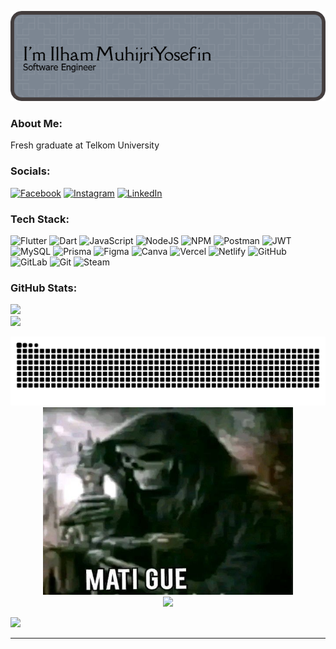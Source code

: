 <!-- # Holla Amigo I'm _Ilham Muhijri Yosefin_ 👋 -->

![my_nzme](images/github-header-image%20(16).png)


###  About Me:
Fresh graduate at Telkom University


###  Socials:
[![Facebook](https://img.shields.io/badge/Facebook-1877F2?style=for-the-badge&logo=facebook&logoColor=white)](https://facebook.com/https://www.facebook.com/ilham.muhijri/) [![Instagram](https://img.shields.io/badge/Instagram-E4405F?style=for-the-badge&logo=instagram&logoColor=white)](https://facebook.com/https://www.facebook.com/ilham.muhijri/)  [![LinkedIn](https://img.shields.io/badge/LinkedIn-0077B5?style=for-the-badge&logo=linkedin&logoColor=white)](https://linkedin.com/in/https://www.linkedin.com/in/ilham-muhijri-yosefin-a54984263/) 


<!-- Proudly created with GPRM ( https://gprm.itsvg.in ) -->

###  Tech Stack:
![Flutter](https://img.shields.io/badge/Flutter-%2302569B.svg?style=for-the-badge&logo=Flutter&logoColor=white) ![Dart](https://img.shields.io/badge/dart-%230175C2.svg?style=for-the-badge&logo=dart&logoColor=white) ![JavaScript](https://img.shields.io/badge/javascript-%23323330.svg?style=for-the-badge&logo=javascript&logoColor=%23F7DF1E) ![NodeJS](https://img.shields.io/badge/node.js-6DA55F?style=for-the-badge&logo=node.js&logoColor=white) ![NPM](https://img.shields.io/badge/NPM-%23CB3837.svg?style=for-the-badge&logo=npm&logoColor=white) ![Postman](https://img.shields.io/badge/Postman-FF6C37?style=for-the-badge&logo=postman&logoColor=white) ![JWT](https://img.shields.io/badge/JWT-black?style=for-the-badge&logo=JSON%20web%20tokens) ![MySQL](https://img.shields.io/badge/mysql-4479A1.svg?style=for-the-badge&logo=mysql&logoColor=white) ![Prisma](https://img.shields.io/badge/Prisma-3982CE?style=for-the-badge&logo=Prisma&logoColor=white) ![Figma](https://img.shields.io/badge/figma-%23F24E1E.svg?style=for-the-badge&logo=figma&logoColor=white) ![Canva](https://img.shields.io/badge/Canva-%2300C4CC.svg?style=for-the-badge&logo=Canva&logoColor=white) ![Vercel](https://img.shields.io/badge/vercel-%23000000.svg?style=for-the-badge&logo=vercel&logoColor=white) ![Netlify](https://img.shields.io/badge/netlify-%23000000.svg?style=for-the-badge&logo=netlify&logoColor=#00C7B7) ![GitHub](https://img.shields.io/badge/github-%23121011.svg?style=for-the-badge&logo=github&logoColor=white) ![GitLab](https://img.shields.io/badge/gitlab-%23181717.svg?style=for-the-badge&logo=gitlab&logoColor=white) ![Git](https://img.shields.io/badge/git-%23F05033.svg?style=for-the-badge&logo=git&logoColor=white) ![Steam](https://img.shields.io/badge/steam-%23000000.svg?style=for-the-badge&logo=steam&logoColor=white) 

### GitHub Stats:
<!-- ![](https://github-readme-stats.vercel.app/api?username=Ilahammu&theme=jolly&hide_border=false&include_all_commits=false&count_private=false)<br/> -->
![](https://nirzak-streak-stats.vercel.app/?user=Ilahammu&theme=jolly&hide_border=false)<br/>
![](https://github-readme-stats.vercel.app/api/top-langs/?username=Ilahammu&theme=jolly&hide_border=false&include_all_commits=false&count_private=false&layout=compact)

<img src="https://raw.githubusercontent.com/ilahammu/ilahammu/output/snake.svg" alt="Snake animation" />

<div align="center">
<img src="images/gue.jpg" alt="Meme mantab." width="400" height="300"/>
</div>


<div align="center">
  <img src="https://visitor-badge.laobi.icu/badge?page_id=ilahammu.ilahammu&left_color=black&right_color=grey&left_text=Vengunjungs"  />
</div>

[![](https://visitcount.itsvg.in/api?id=Ilahammu&icon=0&color=0)](https://visitcount.itsvg.in)

---
<!-- Proudly created with GPRM ( https://gprm.itsvg.in ) -->


